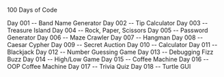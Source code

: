 100 Days of Code

Day 001 -- Band Name Generator
Day 002 -- Tip Calculator
Day 003 -- Treasure Island
Day 004 -- Rock, Paper, Scissors
Day 005 -- Password Generator
Day 006 -- Maze Crawler
Day 007 -- Hangman
Day 008 -- Caesar Cypher
Day 009 -- Secret Auction
Day 010 -- Calculator
Day 011 -- Blackjack
Day 012 -- Number Guessing Game
Day 013 -- Debugging Fizz Buzz
Day 014 -- High/Low Game
Day 015 -- Coffee Machine
Day 016 -- OOP Coffee Machine
Day 017 -- Trivia Quiz
Day 018 -- Turtle GUI